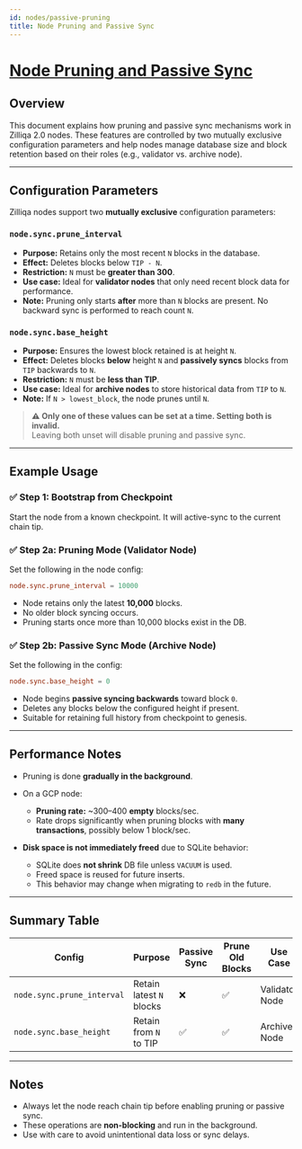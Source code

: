 ```yaml
---
id: nodes/passive-pruning
title: Node Pruning and Passive Sync
---
```


# [Node Pruning and Passive Sync](#node-prune-passive-sync)

## Overview

This document explains how pruning and passive sync mechanisms work in Zilliqa 2.0 nodes. These features are controlled by two mutually exclusive configuration parameters and help nodes manage database size and block retention based on their roles (e.g., validator vs. archive node).

---

## Configuration Parameters

Zilliqa nodes support two **mutually exclusive** configuration parameters:

### `node.sync.prune_interval`

- **Purpose:** Retains only the most recent `N` blocks in the database.
- **Effect:** Deletes blocks below `TIP - N`.
- **Restriction:** `N` must be **greater than 300**.
- **Use case:** Ideal for **validator nodes** that only need recent block data for performance.
- **Note:** Pruning only starts **after** more than `N` blocks are present. No backward sync is performed to reach count `N`.

### `node.sync.base_height`

- **Purpose:** Ensures the lowest block retained is at height `N`.
- **Effect:** Deletes blocks **below** height `N` and **passively syncs** blocks from `TIP` backwards to `N`.
- **Restriction:** `N` must be **less than TIP**.
- **Use case:** Ideal for **archive nodes** to store historical data from `TIP` to `N`.
- **Note:** If `N > lowest_block`, the node prunes until `N`.

> **⚠️ Only one of these values can be set at a time. Setting both is invalid.**  
> Leaving both unset will disable pruning and passive sync.

---

## Example Usage

### ✅ Step 1: Bootstrap from Checkpoint

Start the node from a known checkpoint. It will active-sync to the current chain tip.

### ✅ Step 2a: Pruning Mode (Validator Node)

Set the following in the node config:

```toml
node.sync.prune_interval = 10000
```

* Node retains only the latest **10,000** blocks.
* No older block syncing occurs.
* Pruning starts once more than 10,000 blocks exist in the DB.

### ✅ Step 2b: Passive Sync Mode (Archive Node)

Set the following in the config:

```toml
node.sync.base_height = 0
```

* Node begins **passive syncing backwards** toward block `0`.
* Deletes any blocks below the configured height if present.
* Suitable for retaining full history from checkpoint to genesis.

---

## Performance Notes

* Pruning is done **gradually in the background**.
* On a GCP node:

  * **Pruning rate:** \~300–400 **empty** blocks/sec.
  * Rate drops significantly when pruning blocks with **many transactions**, possibly below 1 block/sec.
* **Disk space is not immediately freed** due to SQLite behavior:

  * SQLite does **not shrink** DB file unless `VACUUM` is used.
  * Freed space is reused for future inserts.
  * This behavior may change when migrating to `redb` in the future.

---

## Summary Table

| Config                       | Purpose                  | Passive Sync | Prune Old Blocks | Use Case       |
| ---------------------------- | ------------------------ | ------------ | ---------------- | -------------- |
| `node.sync.prune_interval`   | Retain latest `N` blocks | ❌            | ✅                | Validator Node |
| `node.sync.base_height`      | Retain from `N` to TIP   | ✅            | ✅                | Archive Node   |

---

## Notes

* Always let the node reach chain tip before enabling pruning or passive sync.
* These operations are **non-blocking** and run in the background.
* Use with care to avoid unintentional data loss or sync delays.